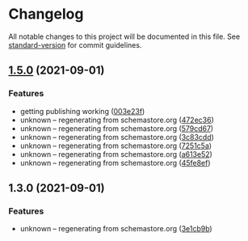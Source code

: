 # Changelog

All notable changes to this project will be documented in this file. See [standard-version](https://github.com/conventional-changelog/standard-version) for commit guidelines.

## [1.5.0](https://github.com/harrysolovay/tsconfig-type/compare/v1.3.0...v1.5.0) (2021-09-01)


### Features

* getting publishing working ([003e23f](https://github.com/harrysolovay/tsconfig-type/commit/003e23fdbbf715d0283a0c3f44300e8e90009d45))
* unknown – regenerating from schemastore.org ([472ec36](https://github.com/harrysolovay/tsconfig-type/commit/472ec36628aa7824d557e0d8076a5f179b9f5b57))
* unknown – regenerating from schemastore.org ([579cd67](https://github.com/harrysolovay/tsconfig-type/commit/579cd67f9c08b15cdba1b74856e6d19ab6147449))
* unknown – regenerating from schemastore.org ([3c83cdd](https://github.com/harrysolovay/tsconfig-type/commit/3c83cddf92df0b997067bb513c74196ca258aa59))
* unknown – regenerating from schemastore.org ([7251c5a](https://github.com/harrysolovay/tsconfig-type/commit/7251c5a2ed8c0e9d141abb5f1d24744ebf8a3bab))
* unknown – regenerating from schemastore.org ([a613e52](https://github.com/harrysolovay/tsconfig-type/commit/a613e52e003155ed8f009aca24ad11254687aead))
* unknown – regenerating from schemastore.org ([45fe8ef](https://github.com/harrysolovay/tsconfig-type/commit/45fe8efe6c9d687dfabb38647c62deb31c49afa1))

## 1.3.0 (2021-09-01)


### Features

* unknown – regenerating from schemastore.org ([3e1cb9b](https://github.com/harrysolovay/tsconfig-type/commit/3e1cb9b88d0db032292454c612ed3c72bbf150db))
